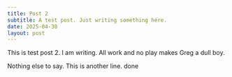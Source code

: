 ```yaml
---
title: Post 2
subtitle: A test post. Just writing something here.
date: 2025-04-30
layout: post
---
```


This is test post 2. I am writing. All work and no play makes Greg a dull boy.

Nothing else to say. This is another line.
done
